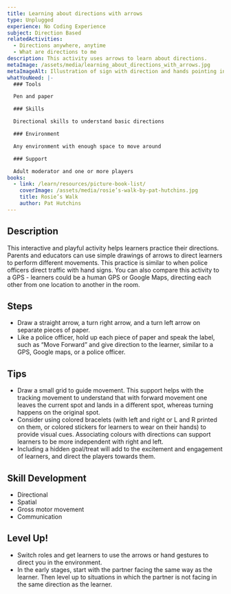 ```yaml
---
title: Learning about directions with arrows
type: Unplugged
experience: No Coding Experience
subject: Direction Based
relatedActivities:
  - Directions anywhere, anytime
  - What are directions to me
description: This activity uses arrows to learn about directions.
metaImage: /assets/media/learning_about_directions_with_arrows.jpg
metaImageAlt: Illustration of sign with direction and hands pointing in different directions
whatYouNeed: |-
  ### Tools

  Pen and paper

  ### Skills

  Directional skills to understand basic directions

  ### Environment

  Any environment with enough space to move around

  ### Support

  Adult moderator and one or more players
books:
  - link: /learn/resources/picture-book-list/
    coverImage: /assets/media/rosie’s-walk-by-pat-hutchins.jpg
    title: Rosie’s Walk
    author: Pat Hutchins
---
```

## Description

This interactive and playful activity helps learners practice their directions. Parents and educators can use simple drawings of arrows to direct learners to perform different movements. This practice is similar to when police officers direct traffic with hand signs. You can also compare this activity to a GPS - learners could be a human GPS or Google Maps, directing each other from one location to another in the room.

## Steps

* Draw a straight arrow, a turn right arrow, and a turn left arrow on separate pieces of paper.
* Like a police officer, hold up each piece of paper and speak the label, such as “Move Forward” and give direction to the learner, similar to a GPS, Google maps, or a police officer.

## Tips

* Draw a small grid to guide movement. This support helps with the tracking movement to understand that with forward movement one leaves the current spot and lands in a different spot, whereas turning happens on the original spot.
* Consider using colored bracelets (with left and right or L and R printed on them, or colored stickers for learners to wear on their hands) to provide visual cues. Associating colours with directions can support learners to be more independent with right and left.
* Including a hidden goal/treat will add to the excitement and engagement of learners, and direct the players towards them.

## Skill Development

* Directional
* Spatial
* Gross motor movement
* Communication

## Level Up!

* Switch roles and get learners to use the arrows or hand gestures to direct you in the environment.
* In the early stages, start with the partner facing the same way as the learner. Then level up to situations in which the partner is not facing in the same direction as the learner.
